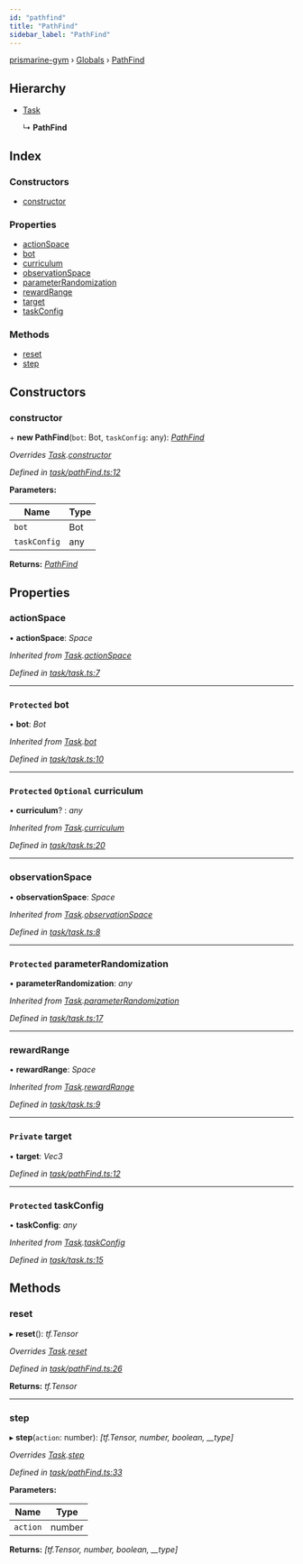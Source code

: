 ```yaml
---
id: "pathfind"
title: "PathFind"
sidebar_label: "PathFind"
---
```


[prismarine-gym](../index.md) › [Globals](../globals.md) › [PathFind](pathfind.md)

## Hierarchy

* [Task](task.md)

  ↳ **PathFind**

## Index

### Constructors

* [constructor](pathfind.md#constructor)

### Properties

* [actionSpace](pathfind.md#actionspace)
* [bot](pathfind.md#protected-bot)
* [curriculum](pathfind.md#protected-optional-curriculum)
* [observationSpace](pathfind.md#observationspace)
* [parameterRandomization](pathfind.md#protected-parameterrandomization)
* [rewardRange](pathfind.md#rewardrange)
* [target](pathfind.md#private-target)
* [taskConfig](pathfind.md#protected-taskconfig)

### Methods

* [reset](pathfind.md#reset)
* [step](pathfind.md#step)

## Constructors

###  constructor

\+ **new PathFind**(`bot`: Bot, `taskConfig`: any): *[PathFind](pathfind.md)*

*Overrides [Task](task.md).[constructor](task.md#constructor)*

*Defined in [task/pathFind.ts:12](https://github.com/louis030195/prismarine-gym/blob/28cd6da/src/task/pathFind.ts#L12)*

**Parameters:**

Name | Type |
------ | ------ |
`bot` | Bot |
`taskConfig` | any |

**Returns:** *[PathFind](pathfind.md)*

## Properties

###  actionSpace

• **actionSpace**: *Space*

*Inherited from [Task](task.md).[actionSpace](task.md#actionspace)*

*Defined in [task/task.ts:7](https://github.com/louis030195/prismarine-gym/blob/28cd6da/src/task/task.ts#L7)*

___

### `Protected` bot

• **bot**: *Bot*

*Inherited from [Task](task.md).[bot](task.md#protected-bot)*

*Defined in [task/task.ts:10](https://github.com/louis030195/prismarine-gym/blob/28cd6da/src/task/task.ts#L10)*

___

### `Protected` `Optional` curriculum

• **curriculum**? : *any*

*Inherited from [Task](task.md).[curriculum](task.md#protected-optional-curriculum)*

*Defined in [task/task.ts:20](https://github.com/louis030195/prismarine-gym/blob/28cd6da/src/task/task.ts#L20)*

___

###  observationSpace

• **observationSpace**: *Space*

*Inherited from [Task](task.md).[observationSpace](task.md#observationspace)*

*Defined in [task/task.ts:8](https://github.com/louis030195/prismarine-gym/blob/28cd6da/src/task/task.ts#L8)*

___

### `Protected` parameterRandomization

• **parameterRandomization**: *any*

*Inherited from [Task](task.md).[parameterRandomization](task.md#protected-parameterrandomization)*

*Defined in [task/task.ts:17](https://github.com/louis030195/prismarine-gym/blob/28cd6da/src/task/task.ts#L17)*

___

###  rewardRange

• **rewardRange**: *Space*

*Inherited from [Task](task.md).[rewardRange](task.md#rewardrange)*

*Defined in [task/task.ts:9](https://github.com/louis030195/prismarine-gym/blob/28cd6da/src/task/task.ts#L9)*

___

### `Private` target

• **target**: *Vec3*

*Defined in [task/pathFind.ts:12](https://github.com/louis030195/prismarine-gym/blob/28cd6da/src/task/pathFind.ts#L12)*

___

### `Protected` taskConfig

• **taskConfig**: *any*

*Inherited from [Task](task.md).[taskConfig](task.md#protected-taskconfig)*

*Defined in [task/task.ts:15](https://github.com/louis030195/prismarine-gym/blob/28cd6da/src/task/task.ts#L15)*

## Methods

###  reset

▸ **reset**(): *tf.Tensor*

*Overrides [Task](task.md).[reset](task.md#abstract-reset)*

*Defined in [task/pathFind.ts:26](https://github.com/louis030195/prismarine-gym/blob/28cd6da/src/task/pathFind.ts#L26)*

**Returns:** *tf.Tensor*

___

###  step

▸ **step**(`action`: number): *[tf.Tensor, number, boolean, __type]*

*Overrides [Task](task.md).[step](task.md#abstract-step)*

*Defined in [task/pathFind.ts:33](https://github.com/louis030195/prismarine-gym/blob/28cd6da/src/task/pathFind.ts#L33)*

**Parameters:**

Name | Type |
------ | ------ |
`action` | number |

**Returns:** *[tf.Tensor, number, boolean, __type]*
